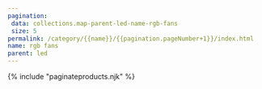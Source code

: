 ```yaml
---
pagination:
 data: collections.map-parent-led-name-rgb-fans
 size: 5
permalink: /category/{{name}}/{{pagination.pageNumber+1}}/index.html
name: rgb fans
parent: led
---
```


{% include "paginateproducts.njk" %}